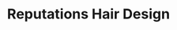 ---
title: "Reputations Hair Design"
url: /dun-laoghaire/reputations-hair-design/
shop: hairdresser
---